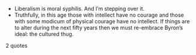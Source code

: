  - Liberalism is moral syphilis. And I’m stepping over it.
 - Truthfully, in this age those with intellect have no courage and those with some modicum of physical courage have no intellect. If things are to alter during the next fifty years then we must re-embrace Byron’s ideal: the cultured thug.

2 quotes